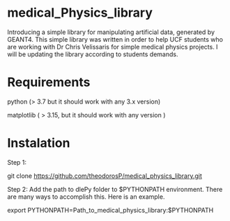 # medical_Physics_library
Introducing a simple library for manipulating artificial data, generated by GEANT4. This simple library was written in order to help UCF students who are working with Dr Chris Velissaris for simple medical physics projects. I will be updating the library according to students demands.

# Requirements

python (> 3.7 but it should work with any 3.x version)

matplotlib ( > 3.15, but it should work with any version )


# Instalation 

Step 1:

git clone https://github.com/theodorosP/medical_physics_library.git

Step 2: Add the path to dlePy folder to $PYTHONPATH environment. There are many ways to accomplish this. Here is an example.

export PYTHONPATH=Path_to_medical_physics_library:$PYTHONPATH

